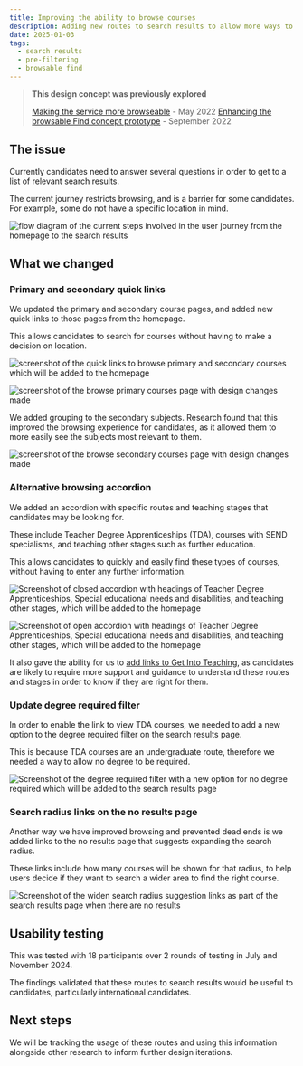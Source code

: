 ```yaml
---
title: Improving the ability to browse courses
description: Adding new routes to search results to allow more ways to search for courses.
date: 2025-01-03
tags:
  - search results
  - pre-filtering
  - browsable find
---
```


> **This design concept was previously explored**
>
> [Making the service more browseable](/find-teacher-training/making-the-service-more-browseable/) - May 2022
> [Enhancing the browsable Find concept prototype](/find-teacher-training/enhancing-the-browsable-find-concept-prototype/) - September 2022

## The issue

Currently candidates need to answer several questions in order to get to a list of relevant search results.

The current journey restricts browsing, and is a barrier for some candidates. For example, some do not have a specific location in mind.

![flow diagram of the current steps involved in the user journey from the homepage to the search results](find-journey-current-jan-2025.png)

## What we changed

### Primary and secondary quick links

We updated the primary and secondary course pages, and added new quick links to those pages from the homepage.

This allows candidates to search for courses without having to make a decision on location.

![screenshot of the quick links to browse primary and secondary courses which will be added to the homepage](find-browse-quick-links-jan-2025.png)

![screenshot of the browse primary courses page with design changes made](find-browse-primary-jan-2025.png)

We added grouping to the secondary subjects. Research found that this improved the browsing experience for candidates, as it allowed them to more easily see the subjects most relevant to them.

![screenshot of the browse secondary courses page with design changes made](find-browse-secondary-jan-2025.png)

### Alternative browsing accordion

We added an accordion with specific routes and teaching stages that candidates may be looking for.

These include Teacher Degree Apprenticeships (TDA), courses with SEND specialisms, and teaching other stages such as further education.

This allows candidates to quickly and easily find these types of courses, without having to enter any further information.

![Screenshot of closed accordion with headings of Teacher Degree Apprenticeships, Special educational needs and disabilities, and teaching other stages, which will be added to the homepage](find-git-link-accordion-closed-jan-2025.png)

![Screenshot of open accordion with headings of Teacher Degree Apprenticeships, Special educational needs and disabilities, and teaching other stages, which will be added to the homepage](find-git-link-accordion-open-jan-2025.png)

It also gave the ability for us to [add links to Get Into Teaching](/find-teacher-training/add-links-to-get-into-teaching/), as candidates are likely to require more support and guidance to understand these routes and stages in order to know if they are right for them.

### Update degree required filter

In order to enable the link to view TDA courses, we needed to add a new option to the degree required filter on the search results page.

This is because TDA courses are an undergraduate route, therefore we needed a way to allow no degree to be required.

![Screenshot of the degree required filter with a new option for no degree required which will be added to the search results page](find-browse-degree-required-jan-2025.png)

### Search radius links on the no results page

Another way we have improved browsing and prevented dead ends is we added links to the no results page that suggests expanding the search radius.

These links include how many courses will be shown for that radius, to help users decide if they want to search a wider area to find the right course.

![Screenshot of the widen search radius suggestion links as part of the search results page when there are no results](find-browse-radius-links-jan-2025.png)

## Usability testing

This was tested with 18 participants over 2 rounds of testing in July and November 2024.

The findings validated that these routes to search results would be useful to candidates, particularly international candidates.

## Next steps

We will be tracking the usage of these routes and using this information alongside other research to inform further design iterations.
